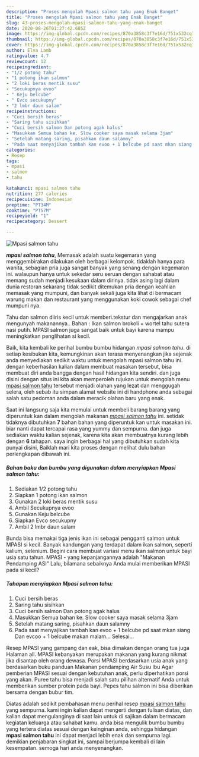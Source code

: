 ```yaml
---
description: "Proses mengolah Mpasi salmon tahu yang Enak Banget"
title: "Proses mengolah Mpasi salmon tahu yang Enak Banget"
slug: 43-proses-mengolah-mpasi-salmon-tahu-yang-enak-banget
date: 2020-08-26T01:27:42.685Z
image: https://img-global.cpcdn.com/recipes/870a3858c3f7e16d/751x532cq70/mpasi-salmon-tahu-foto-resep-utama.jpg
thumbnail: https://img-global.cpcdn.com/recipes/870a3858c3f7e16d/751x532cq70/mpasi-salmon-tahu-foto-resep-utama.jpg
cover: https://img-global.cpcdn.com/recipes/870a3858c3f7e16d/751x532cq70/mpasi-salmon-tahu-foto-resep-utama.jpg
author: Elva Lamb
ratingvalue: 4.7
reviewcount: 12
recipeingredient:
- "1/2 potong tahu"
- "1 potong ikan salmon"
- "2 loki beras mentik susu"
- "Secukupnya evoo"
- " Keju belcube"
- " Evco secukupny"
- "2 lmbr daun salam"
recipeinstructions:
- "Cuci bersih beras"
- "Saring tahu sisihkan"
- "Cuci bersih salmon Dan potong agak halus"
- "Masukkan Semua bahan ke. Slow cooker saya masak selama 3jam"
- "Setelah matang saring, pisahkan daun salamny"
- "Pada saat menyajikan tambah kan evoo + 1 belcube pd saat mkan siang Dan evcoo + 1 belcube makan malam... Selesai..."
categories:
- Resep
tags:
- mpasi
- salmon
- tahu

katakunci: mpasi salmon tahu 
nutrition: 277 calories
recipecuisine: Indonesian
preptime: "PT34M"
cooktime: "PT57M"
recipeyield: "1"
recipecategory: Dessert

---
```



![Mpasi salmon tahu](https://img-global.cpcdn.com/recipes/870a3858c3f7e16d/751x532cq70/mpasi-salmon-tahu-foto-resep-utama.jpg)

<b><i>mpasi salmon tahu</i></b>, Memasak adalah suatu kegemaran yang menggembirakan dilakukan oleh berbagai kelompok. tidaklah hanya para wanita, sebagian pria juga sangat banyak yang senang dengan kegemaran ini. walaupun hanya untuk sekedar seru seruan dengan sahabat atau memang sudah menjadi kesukaan dalam dirinya. tidak asing lagi dalam dunia restoran sekarang tidak sedikit ditemukan pria dengan keahlian memasak yang mumpuni, dan banyak sekali juga kita lihat di bermacam warung makan dan restaurant yang menggunakan koki cowok sebagai chef mumpuni nya.

Tahu dan salmon diiris kecil untuk memberi.tekstur dan mengajarkan anak mengunyah makanannya.. Bahan : Ikan salmon brokoli + wortel tahu sutera nasi putih. MPASI salmon juga sangat baik untuk bayi karena mampu meningkatkan penglihatan si kecil.

Baik, kita kembali ke perihal bumbu bumbu hidangan <i>mpasi salmon tahu</i>. di setiap kesibukan kita, kemungkinan akan terasa menyenangkan jika sejenak anda menyediakan sedikit waktu untuk mengolah mpasi salmon tahu ini. dengan keberhasilan kalian dalam membuat masakan tersebut, bisa membuat diri anda bangga dengan hasil hidangan kita sendiri. dan juga disini dengan situs ini kita akan memperoleh rujukan untuk mengolah menu <u>mpasi salmon tahu</u> tersebut menjadi olahan yang lezat dan menggugah selera, oleh sebab itu simpan alamat website ini di handphone anda sebagai salah satu pedoman anda dalam meracik olahan baru yang enak.


Saat ini langsung saja kita memulai untuk membeli barang barang yang diperuntuk kan dalam mengolah makanan <u><i>mpasi salmon tahu</i></u> ini. setidak tidaknya dibutuhkan <b>7</b> bahan bahan yang diperuntuk kan untuk masakan ini. biar nanti dapat tercapai rasa yang yummy dan sempurna. dan juga sediakan waktu kalian sejenak, karena kita akan membuatnya kurang lebih dengan <b>6</b> tahapan. saya ingin berbagai hal yang dibutuhkan sudah kita punyai disini, Baiklah mari kita proses dengan melihat dulu bahan perlengkapan dibawah ini.

<!--inarticleads1-->

##### Bahan baku dan bumbu yang digunakan dalam menyiapkan Mpasi salmon tahu:

1. Sediakan 1/2 potong tahu
1. Siapkan 1 potong ikan salmon
1. Gunakan 2 loki beras mentik susu
1. Ambil Secukupnya evoo
1. Gunakan  Keju belcube
1. Siapkan  Evco secukupny
1. Ambil 2 lmbr daun salam


Bunda bisa memakai tiga jenis ikan ini sebagai pengganti salmon untuk MPASI si kecil. Banyak kandungan yang terdapat dalam ikan salmon, seperti kalium, selenium. Begini cara membuat variasi menu ikan salmon untuk bayi usia satu tahun. MPASI - yang kepanjangannya adalah &#34;Makanan Pendamping ASI&#34; Lalu, bilamana sebaiknya Anda mulai memberikan MPASI pada si kecil? 

<!--inarticleads2-->

##### Tahapan menyiapkan Mpasi salmon tahu:

1. Cuci bersih beras
1. Saring tahu sisihkan
1. Cuci bersih salmon Dan potong agak halus
1. Masukkan Semua bahan ke. Slow cooker saya masak selama 3jam
1. Setelah matang saring, pisahkan daun salamny
1. Pada saat menyajikan tambah kan evoo + 1 belcube pd saat mkan siang Dan evcoo + 1 belcube makan malam... Selesai...


Resep MPASI yang gampang dan eak, bisa dimakan dengan orang tua juga Halaman all. MPASI kebanyakan merupakan makanan yang kurang nikmat jika disantap oleh orang dewasa. Porsi MPASI berdasarkan usia anak yang berdasarkan buku panduan Makanan pendamping Air Susu Ibu Agar pemberian MPASI sesuai dengan kebutuhan anak, perlu diperhatikan porsi yang akan. Puree tahu bisa menjadi salah satu pilihan alternatif Anda untuk memberikan sumber protein pada bayi. Pepes tahu salmon ini bisa diberikan bersama dengan bubur tim. 

Diatas adalah sedikit pembahasan menu perihal resep <u>mpasi salmon tahu</u> yang sempurna. kami ingin kalian dapat mengerti dengan tulisan diatas, dan kalian dapat mengulanginya di saat lain untuk di sajikan dalam bermacam kegiatan keluarga atau sahabat kamu. anda bisa mengulik bumbu bumbu yang tertera diatas sesuai dengan keinginan anda, sehingga hidangan <b>mpasi salmon tahu</b> ini dapat menjadi lebih enak dan sempurna lagi. demikian penjabaran singkat ini, sampai berjumpa kembali di lain kesempatan. semoga hari anda menyenangkan.
